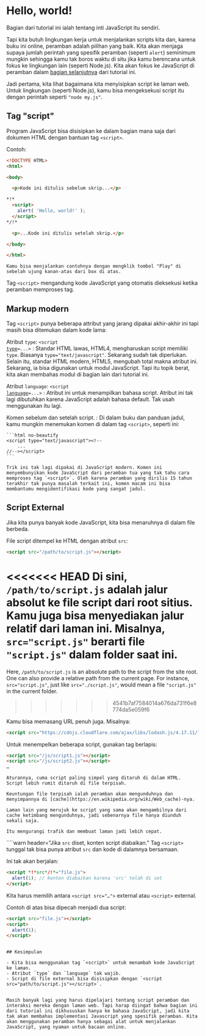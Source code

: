 # Hello, world!

Bagian dari tutorial ini ialah tentang inti JavaScript itu sendiri.

Tapi kita butuh lingkungan kerja untuk menjalankan scripts kita dan, karena buku ini online, peramban adalah pilihan yang baik. Kita akan menjaga supaya jumlah perintah yang spesifik peramban (seperti `alert`) seminimum mungkin sehingga kamu tak boros waktu di situ jika kamu berencana untuk fokus ke lingkungan lain (seperti Node.js). Kita akan fokus ke JavaScript di peramban dalam [bagian selanjutnya](/ui) dari tutorial ini.

Jadi pertama, kita lihat bagaimana kita menyisipkan script ke laman web. Untuk lingkungan (seperti Node.js), kamu bisa mengeksekusi script itu dengan perintah seperti `"node my.js"`.


## Tag "script"

Program JavaScript bisa disisipkan ke dalam bagian mana saja dari dokumen HTML dengan bantuan tag `<script>`.

Contoh:

```html run height=100
<!DOCTYPE HTML>
<html>

<body>

  <p>Kode ini ditulis sebelum skrip...</p>

*!*
  <script>
    alert( 'Hello, world!' );
  </script>
*/!*

  <p>...Kode ini ditulis setelah skrip.</p>

</body>

</html>
```

```online
Kamu bisa menjalankan contohnya dengan mengklik tombol "Play" di sebelah ujung kanan-atas dari box di atas.
```

Tag `<script>` mengandung kode JavaScript yang otomatis dieksekusi ketika peramban memproses tag.


## Markup modern

Tag `<script>` punya beberapa attribut yang jarang dipakai akhir-akhir ini tapi masih bisa ditemukan dalam kode lama:

Atribut `type`: <code>&lt;script <u>type</u>=...&gt;</code>
: Standar HTML lawas, HTML4, mengharuskan script memiliki `type`. Biasanya `type="text/javascript"`. Sekarang sudah tak diperlukan. Selain itu, standar HTML modern, HTML5, mengubah total makna atribut ini. Sekarang, ia bisa digunakan untuk modul JavaScript. Tapi itu topik berat, kita akan membahas modul di bagian lain dari tutorial ini.

Atribut `language`: <code>&lt;script <u>language</u>=...&gt;</code>
: Atribut ini untuk menampilkan bahasa script. Atribut ini tak lagi dibutuhkan karena JavaScript adalah bahasa default. Tak usah menggunakan itu lagi.

Komen sebelum dan setelah script.
: Di dalam buku dan panduan jadul, kamu mungkin menemukan komen di dalam tag `<script>`, seperti ini:

    ```html no-beautify
    <script type="text/javascript"><!--
        ...
    //--></script>
    ```

    Trik ini tak lagi dipakai di JavaScript modern. Komen ini menyembunyikan kode JavaScript dari peramban tua yang tak tahu cara memproses tag `<script>`. Oleh karena peramban yang dirilis 15 tahun terakhir tak punya masalah terkait ini, komen macam ini bisa membantumu mengidentifikasi kode yang sangat jadul.


## Script External

Jika kita punya banyak kode JavaScript, kita bisa menaruhnya di dalam file berbeda.

File script ditempel ke HTML dengan atribut `src`:

```html
<script src="/path/to/script.js"></script>
```

<<<<<<< HEAD
Di sini, `/path/to/script.js` adalah jalur absolut ke file script dari root sitius. Kamu juga bisa menyediakan jalur relatif dari laman ini. Misalnya, `src="script.js"` berarti file `"script.js"` dalam folder saat ini.
=======
Here, `/path/to/script.js` is an absolute path to the script from the site root. One can also provide a relative path from the current page. For instance, `src="script.js"`, just like `src="./script.js"`, would mean a file `"script.js"` in the current folder.
>>>>>>> 4541b7af7584014a676da731f6e8774da5e059f6

Kamu bisa memasang URL penuh juga. Misalnya:

```html
<script src="https://cdnjs.cloudflare.com/ajax/libs/lodash.js/4.17.11/lodash.js"></script>
```

Untuk menempelkan beberapa script, gunakan tag berlapis:

```html
<script src="/js/script1.js"></script>
<script src="/js/script2.js"></script>
…
```

```smart
Aturannya, cuma script paling simpel yang ditaruh di dalam HTML. Script lebih rumit ditaruh di file terpisah.

Keuntungan file terpisah ialah peramban akan mengunduhnya dan menyimpannya di [cache](https://en.wikipedia.org/wiki/Web_cache)-nya.

Laman lain yang merujuk ke script yang sama akan mengambilnya dari cache ketimbang mengunduhnya, jadi sebenarnya file hanya diunduh sekali saja.

Itu mengurangi trafik dan membuat laman jadi lebih cepat.
```

````warn header="Jika `src` diset, konten script diabaikan."
Tag `<script>` tunggal tak bisa punya atribut `src` dan kode di dalamnya bersamaan.

Ini tak akan berjalan:

```html
<script *!*src*/!*="file.js">
  alert(1); // konten diabaikan karena 'src' telah di set
</script>
```

Kita harus memilih antara `<script src="…">` external atau `<script>` external.

Contoh di atas bisa dipecah menjadi dua script:

```html
<script src="file.js"></script>
<script>
  alert(1);
</script>
```
````

## Kesimpulan

- Kita bisa menggunakan tag `<script>` untuk menambah kode JavaScript ke laman.
- Atribut `type` dan `language` tak wajib.
- Script di file external bisa disisipkan dengan `<script src="path/to/script.js"></script>`.


Masih banyak lagi yang harus dipelajari tentang script peramban dan interaksi mereka dengan laman web. Tapi harap diingat bahwa bagian ini dari tutorial ini dikhususkan hanya ke bahasa JavaScript, jadi kita tak akan membahas implementasi Javascript yang spesifik peramban. Kita akan menggunakan peramban hanya sebagai alat untuk menjalankan JavaScript, yang nyaman untuk bacaan online.
